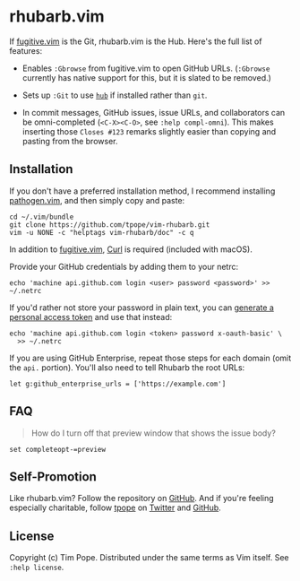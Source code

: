 # rhubarb.vim

If [fugitive.vim][] is the Git, rhubarb.vim is the Hub.  Here's the full list
of features:

* Enables `:Gbrowse` from fugitive.vim to open GitHub URLs.  (`:Gbrowse`
  currently has native support for this, but it is slated to be removed.)

* Sets up `:Git` to use [`hub`](https://github.com/github/hub) if installed
  rather than `git`.

* In commit messages, GitHub issues, issue URLs, and collaborators can be
  omni-completed (`<C-X><C-O>`, see `:help compl-omni`).  This makes inserting
  those `Closes #123` remarks slightly easier than copying and pasting from
  the browser.

[fugitive.vim]: https://github.com/tpope/vim-fugitive

## Installation

If you don't have a preferred installation method, I recommend
installing [pathogen.vim](https://github.com/tpope/vim-pathogen), and
then simply copy and paste:

    cd ~/.vim/bundle
    git clone https://github.com/tpope/vim-rhubarb.git
    vim -u NONE -c "helptags vim-rhubarb/doc" -c q

In addition to [fugitive.vim][], [Curl](http://curl.haxx.se/) is
required (included with macOS).

Provide your GitHub credentials by adding them to your netrc:

    echo 'machine api.github.com login <user> password <password>' >> ~/.netrc

If you'd rather not store your password in plain text, you can
[generate a personal access token](https://github.com/settings/tokens/new)
and use that instead:

    echo 'machine api.github.com login <token> password x-oauth-basic' \
      >> ~/.netrc

If you are using GitHub Enterprise, repeat those steps for each domain (omit
the `api.` portion). You'll also need to tell Rhubarb the root URLs:

    let g:github_enterprise_urls = ['https://example.com']

## FAQ

> How do I turn off that preview window that shows the issue body?

    set completeopt-=preview

## Self-Promotion

Like rhubarb.vim? Follow the repository on
[GitHub](https://github.com/tpope/vim-rhubarb).  And if
you're feeling especially charitable, follow [tpope](http://tpo.pe/) on
[Twitter](http://twitter.com/tpope) and
[GitHub](https://github.com/tpope).

## License

Copyright (c) Tim Pope.  Distributed under the same terms as Vim itself.
See `:help license`.
